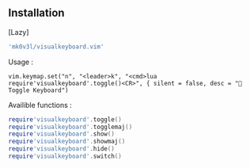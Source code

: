 ## Installation

[Lazy]
```lua
'mk0v3l/visualkeyboard.vim'
```
Usage :
```vim
vim.keymap.set("n", "<leader>k", "<cmd>lua require'visualkeyboard'.toggle()<CR>", { silent = false, desc = " Toggle Keyboard")
```
Availible functions :
```lua
require'visualkeyboard'.toggle()
require'visualkeyboard'.togglemaj()
require'visualkeyboard'.show()
require'visualkeyboard'.showmaj()
require'visualkeyboard'.hide()
require'visualkeyboard'.switch()


